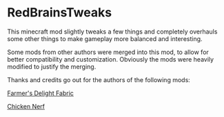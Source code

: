 # RedBrainsTweaks

This minecraft mod slightly tweaks a few things and completely overhauls some other things to make gameplay more balanced and interesting.

Some mods from other authors were merged into this mod, to allow for better compatibility and customization.
Obviously the mods were heavily modified to justify the merging.

Thanks and credits go out for the authors of the following mods:

[Farmer's Delight Fabric](https://www.curseforge.com/minecraft/mc-mods/farmers-delight-fabric)

[Chicken Nerf](https://modrinth.com/mod/chicken-nerf)

